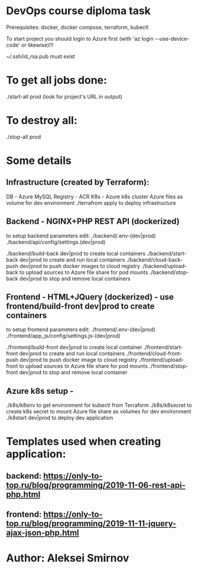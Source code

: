 # DevOps course diploma task
Prerequisites: docker, docker compose, terraform, kubectl

To start project you should login to Azure first (with 'az login --use-device-code' or likewise)!!!

~/.ssh/id_rsa.pub must exist

# To get all jobs done:
./start-all prod
(look for project's URL in output)

# To destroy all:
./stop-all prod

# Some details
## Infrastructure (created by Terraform):
DB - Azure MySQL
Registry - ACR
K8s - Azure k8s cluster
Azure files as volume for dev environment
./terrafrom apply to deploy infrastructure

## Backend - NGINX+PHP REST API (dockerized)
to setup backend parameters edit:
 ./backend/.env-(dev|prod)
 ./backend/api/config/settings.(dev|prod)

./backend/build-back dev|prod to create local containers
./backend/start-back dev|prod to create and run local containers
./backend/cloud-back-push dev|prod to push docker images to cloud registry
./backend/upload-back to upload sources to Azure file share for pod mounts
./backend/stop-back dev|prod to stop and remove local containers

## Frontend - HTML+JQuery (dockerized) - use frontend/build-front dev|prod to create containers
to setup frontend parameters edit:
 ./frontend/.env-(dev|prod)
 ./frontend/app_js/config/settings.js-(dev|prod) 

./frontend/build-front dev|prod to create local container
./frontend/start-front dev|prod to create and run local containers
./frontend/cloud-front-push dev|prod to push docker image to cloud registry
./frontend/upload-front to upload sources to Azure file share for pod mounts
./frontend/stop-front dev|prod to stop and remove local container

## Azure k8s setup - 
./k8s/k8env to get environment for kubectl from Terraform
./k8s/k8secret to create k8s secret to mount Azure file share as volumes for dev environment
./k8start dev|prod to deploy dev application

# Templates used when creating application:
## backend: https://only-to-top.ru/blog/programming/2019-11-06-rest-api-php.html
## frontend: https://only-to-top.ru/blog/programming/2019-11-11-jquery-ajax-json-php.html
# Author: Aleksei Smirnov
